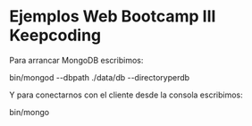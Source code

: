 # Ejemplos Web Bootcamp III Keepcoding

Para arrancar MongoDB escribimos:

bin/mongod --dbpath ./data/db --directoryperdb

Y para conectarnos con el cliente desde la consola escribimos:

bin/mongo
